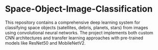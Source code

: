 # Space-Object-Image-Classification
This repository contains a comprehensive deep learning system for classifying space objects (satellites, debris, planets, stars) from images using convolutional neural networks. The project implements both custom CNN architectures and transfer learning approaches with pre-trained models like ResNet50 and MobileNetV2.
